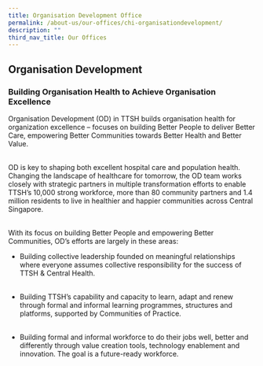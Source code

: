 ```yaml
---
title: Organisation Development Office
permalink: /about-us/our-offices/chi-organisationdevelopment/
description: ""
third_nav_title: Our Offices
---
```

<h2>Organisation Development </h2>
<h3>Building Organisation Health to Achieve Organisation Excellence</h3>

Organisation Development (OD) in TTSH builds organisation health for organization excellence – focuses on building Better People to deliver Better Care, empowering Better Communities towards Better Health and Better Value.  <br><br>

OD is key to shaping both excellent hospital care and population health.  Changing the landscape of healthcare for tomorrow, the OD team works closely with strategic partners in multiple transformation efforts to enable TTSH’s 10,000 strong workforce, more than 80 community partners and 1.4 million residents to live in healthier and happier communities across Central Singapore.  <br><br>

With its focus on building Better People and empowering Better Communities, OD’s efforts are largely in these areas: <br>

*	Building collective leadership founded on meaningful relationships where everyone assumes collective responsibility for the success of TTSH &amp; Central Health.<br><br>

*	Building TTSH’s capability and capacity to learn, adapt and renew through formal and informal learning programmes, structures and platforms, supported by Communities of Practice. <br><br>

*	Building formal and informal workforce to do their jobs well, better and differently through value creation tools, technology enablement and innovation. The goal is a future-ready workforce.